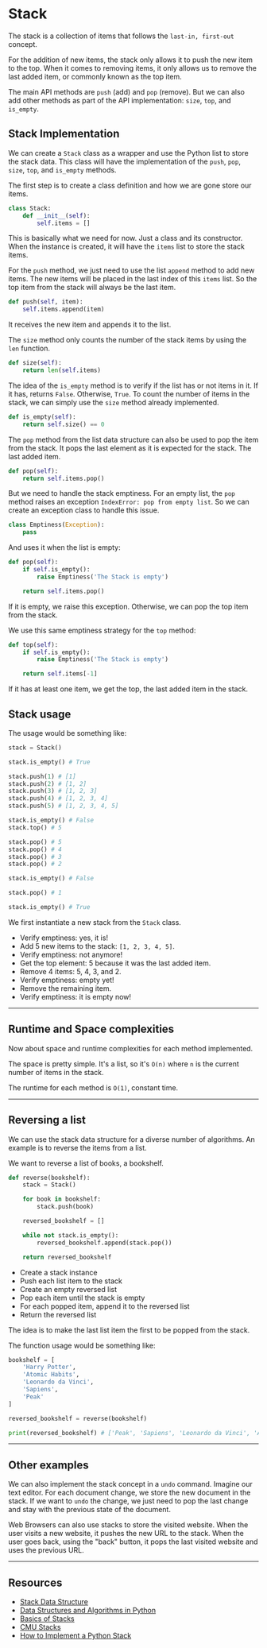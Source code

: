 # Stack

The stack is a collection of items that follows the `last-in, first-out` concept.

For the addition of new items, the stack only allows it to push the new item to the top. When it comes to removing items, it only allows us to remove the last added item, or commonly known as the top item.

The main API methods are `push` (add) and `pop` (remove). But we can also add other methods as part of the API implementation: `size`, `top`, and `is_empty`.

## Stack Implementation

We can create a `Stack` class as a wrapper and use the Python list to store the stack data. This class will have the implementation of the `push`, `pop`, `size`, `top`, and `is_empty` methods.

The first step is to create a class definition and how we are gone store our items.

```python
class Stack:
    def __init__(self):
        self.items = []
```

This is basically what we need for now. Just a class and its constructor. When the instance is created, it will have the `items` list to store the stack items.

For the `push` method, we just need to use the list `append` method to add new items. The new items will be placed in the last index of this `items` list. So the top item from the stack will always be the last item.

```python
def push(self, item):
    self.items.append(item)
```

It receives the new item and appends it to the list.

The `size` method only counts the number of the stack items by using the `len` function.

```python
def size(self):
    return len(self.items)
```

The idea of the `is_empty` method is to verify if the list has or not items in it. If it has, returns `False`. Otherwise, `True`. To count the number of items in the stack, we can simply use the `size` method already implemented.

```python
def is_empty(self):
    return self.size() == 0
```

The `pop` method from the list data structure can also be used to pop the item from the stack. It pops the last element as it is expected for the stack. The last added item.

```python
def pop(self):
    return self.items.pop()
```

But we need to handle the stack emptiness. For an empty list, the `pop` method raises an exception `IndexError: pop from empty list`. So we can create an exception class to handle this issue.

```python
class Emptiness(Exception):
    pass
```

And uses it when the list is empty:

```python
def pop(self):
    if self.is_empty():
        raise Emptiness('The Stack is empty')

    return self.items.pop()
```

If it is empty, we raise this exception. Otherwise, we can pop the top item from the stack.

We use this same emptiness strategy for the `top` method:

```python
def top(self):
    if self.is_empty():
        raise Emptiness('The Stack is empty')

    return self.items[-1]
```

If it has at least one item, we get the top, the last added item in the stack.

## Stack usage

The usage would be something like:

```python
stack = Stack()

stack.is_empty() # True

stack.push(1) # [1]
stack.push(2) # [1, 2]
stack.push(3) # [1, 2, 3]
stack.push(4) # [1, 2, 3, 4]
stack.push(5) # [1, 2, 3, 4, 5]

stack.is_empty() # False
stack.top() # 5

stack.pop() # 5
stack.pop() # 4
stack.pop() # 3
stack.pop() # 2

stack.is_empty() # False

stack.pop() # 1

stack.is_empty() # True
```

We first instantiate a new stack from the `Stack` class.

- Verify emptiness: yes, it is!
- Add 5 new items to the stack: `[1, 2, 3, 4, 5]`.
- Verify emptiness: not anymore!
- Get the top element: 5 because it was the last added item.
- Remove 4 items: 5, 4, 3, and 2.
- Verify emptiness: empty yet!
- Remove the remaining item.
- Verify emptiness: it is empty now!

---

## Runtime and Space complexities

Now about space and runtime complexities for each method implemented.

The space is pretty simple. It's a list, so it's `O(n)` where `n` is the current number of items in the stack.

The runtime for each method is `O(1)`, constant time.

---

## Reversing a list

We can use the stack data structure for a diverse number of algorithms. An example is to reverse the items from a list.

We want to reverse a list of books, a bookshelf.

```python
def reverse(bookshelf):
    stack = Stack()

    for book in bookshelf:
        stack.push(book)

    reversed_bookshelf = []

    while not stack.is_empty():
        reversed_bookshelf.append(stack.pop())

    return reversed_bookshelf
```

- Create a stack instance
- Push each list item to the stack
- Create an empty reversed list
- Pop each item until the stack is empty
- For each popped item, append it to the reversed list
- Return the reversed list

The idea is to make the last list item the first to be popped from the stack.

The function usage would be something like:

```python
bookshelf = [
    'Harry Potter',
    'Atomic Habits',
    'Leonardo da Vinci',
    'Sapiens',
    'Peak'
]

reversed_bookshelf = reverse(bookshelf)

print(reversed_bookshelf) # ['Peak', 'Sapiens', 'Leonardo da Vinci', 'Atomic Habits', 'Harry Potter']
```

---

## Other examples

We can also implement the stack concept in a `undo` command. Imagine our text editor. For each document change, we store the new document in the stack. If we want to `undo` the change, we just need to pop the last change and stay with the previous state of the document.

Web Browsers can also use stacks to store the visited website. When the user visits a new website, it pushes the new URL to the stack. When the user goes back, using the "back" button, it pops the last visited website and uses the previous URL.

---

## Resources

- [Stack Data Structure](https://www.geeksforgeeks.org/stack-data-structure-introduction-program/)
- [Data Structures and Algorithms in Python](https://www.amazon.com/Structures-Algorithms-Python-Michael-Goodrich/dp/1118290275)
- [Basics of Stacks](https://www.hackerearth.com/pt-br/practice/data-structures/stacks/basics-of-stacks/tutorial/)
- [CMU Stacks](https://www.cs.cmu.edu/~adamchik/15-121/lectures/Stacks%20and%20Queues/Stacks%20and%20Queues.html)
- [How to Implement a Python Stack](https://realpython.com/how-to-implement-python-stack/)
